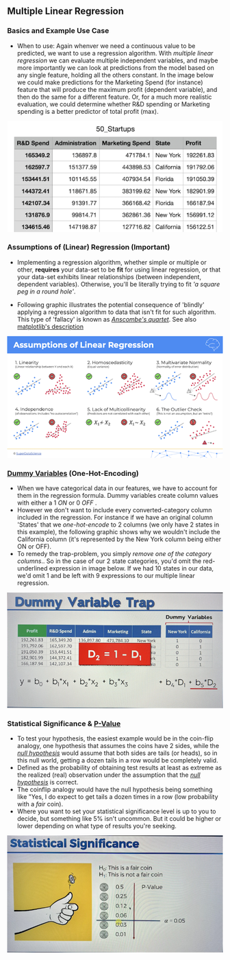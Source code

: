 ## Multiple Linear Regression

### Basics and Example Use Case

- When to use: Again whenver we need a continuous value to be predicted, we want to use a regression algorithm. With _multiple linear regression_ we can evaluate multiple independent variables, and maybe more importantly we can look at predictions from the model based on any single feature, holding all the others constant. In the image below we could make predictions for the Marketing Spend (for instance) feature that will produce the maximum profit (dependent variable), and then do the same for a different feature. Or, for a much more realistic evaluation, we could determine whether R&D spending or Marketing spending is a better predictor of total profit (max).

![multiple-linear-reg-1](./multiple-linear-reg-1.png)

### Assumptions of (Linear) Regression (Important)

- Implementing a regression algorithm, whether simple or multiple or other, **requires** your data-set to be **fit** for using linear regression, or that your data-set exhibits linear relationships (between independent, dependent variables). Otherwise, you'll be literally trying to fit _'a square peg in a round hole'_.

- Following graphic illustrates the potential consequence of 'blindly' applying a regression algorithm to data that isn't fit for such algorithm. This type of 'fallacy' is known as [_Anscombe's quartet_](https://en.wikipedia.org/wiki/Anscombe%27s_quartet). See also [matplotlib's description](https://matplotlib.org/stable/gallery/specialty_plots/anscombe.html)

![assumptions-linear-reg-1](./assumptions-linear-reg-1.png)

### [Dummy Variables](<https://en.wikipedia.org/wiki/Dummy_variable_(statistics)>) (One-Hot-Encoding)

- When we have categorical data in our features, we have to account for them in the regression formula. Dummy variables create column values with either a 1 _ON_ or 0 _OFF_ .
- However we don't want to include every converted-category column included in the regression. For instance if we have an original column 'States' that we _one-hot-encode_ to 2 columns (we only have 2 states in this example), the following graphic shows why we wouldn't include the California column (it's represented by the New York column being either ON or OFF).
- To remedy the trap-problem, you simply _remove one of the category columns_.. So in the case of our 2 state categories, you'd omit the red-underlined expression in image below. If we had 10 states in our data, we'd omit 1 and be left with 9 expressions to our multiple linear regression.

![dummy-variable-trap](./IMG_6878.png)

### Statistical Significance & [P-Value](https://en.wikipedia.org/wiki/P-value)

- To test your hypothesis, the easiest example would be in the coin-flip analogy, one hypothesis that assumes the coins have 2 sides, while the [_null hypothesis_](https://www.youtube.com/watch?v=fb8BSFr0isg) would assume that both sides are tails (or heads), so in this null world, getting a dozen tails in a row would be completely valid.
- Defined as the probability of obtaining test results at least as extreme as the realized (real) observation under the assumption that the [_null hypothesis_](https://en.wikipedia.org/wiki/Null_hypothesis) is correct.
- The coinflip analogy would have the null hypothesis being something like "Yes, I do expect to get tails a dozen times in a row (low probability with a _fair_ coin).
- Where you want to set your statistical significance level is up to you to decide, but something like 5% isn't uncommon. But it could be higher or lower depending on what type of results you're seeking.

![stat-sig-1](./IMG_6905.png)

